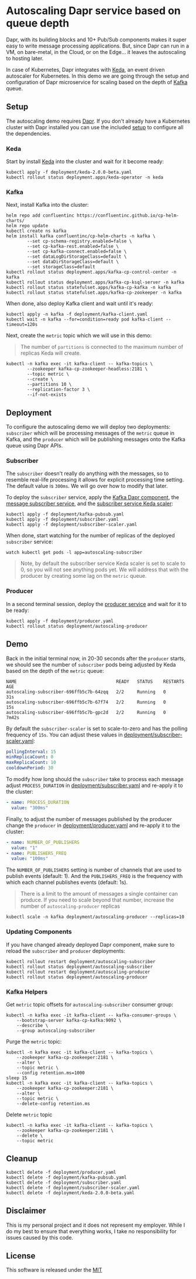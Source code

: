 # Autoscaling Dapr service based on queue depth 

Dapr, with its building blocks and 10+ Pub/Sub components makes it super easy to write message processing applications. But, since Dapr can run in a VM, on bare-metal, in the Cloud, or on the Edge... it leaves the autoscaling to hosting later. 

In case of Kubernetes, Dapr integrates with [Keda](https://github.com/kedacore/keda), an event driven autoscaler for Kubernetes. In this demo we are going through the setup and configuration of Dapr microservice for scaling based on the depth of [Kafka](https://kafka.apache.org) queue. 

## Setup 

The autoscaling demo requires [Dapr](https://dapr.io). If you don't already have a Kubernetes cluster with Dapr installed you can use the included [setup](../setup) to configure all the dependencies. 

### Keda 

Start by install [Keda](https://github.com/kedacore/keda) into the cluster and wait for it become ready:

```shell
kubectl apply -f deployment/keda-2.0.0-beta.yaml
kubectl rollout status deployment.apps/keda-operator -n keda
```

### Kafka 

Next, install Kafka into the cluster:

```shell
helm repo add confluentinc https://confluentinc.github.io/cp-helm-charts/
helm repo update
kubectl create ns kafka
helm install kafka confluentinc/cp-helm-charts -n kafka \
		--set cp-schema-registry.enabled=false \
		--set cp-kafka-rest.enabled=false \
		--set cp-kafka-connect.enabled=false \
		--set dataLogDirStorageClass=default \
		--set dataDirStorageClass=default \
		--set storageClass=default
kubectl rollout status deployment.apps/kafka-cp-control-center -n kafka
kubectl rollout status deployment.apps/kafka-cp-ksql-server -n kafka
kubectl rollout status statefulset.apps/kafka-cp-kafka -n kafka
kubectl rollout status statefulset.apps/kafka-cp-zookeeper -n kafka
```

When done, also deploy Kafka client and wait until it's ready:

```shell
kubectl apply -n kafka -f deployment/kafka-client.yaml
kubectl wait -n kafka --for=condition=ready pod kafka-client --timeout=120s
```

Next, create the `metric` topic which we will use in this demo:

> The number of `partitions` is connected to the maximum number of replicas Keda will create. 

```shell
kubectl -n kafka exec -it kafka-client -- kafka-topics \
		--zookeeper kafka-cp-zookeeper-headless:2181 \
		--topic metric \
		--create \
		--partitions 10 \
		--replication-factor 3 \
		--if-not-exists
```

## Deployment

To configure the autoscaling demo we will deploy two deployments: `subscriber` which will be processing messages of the `metric` queue in Kafka, and the `producer` which will be publishing messages onto the Kafka queue using Dapr APIs. 

### Subscriber

The `subscriber` doesn't really do anything with the messages, so to resemble real-life processing it allows for explicit processing time setting. The default value is `300ms`. We will go over how to modify that later. 

To deploy the `subscriber` service, apply the [Kafka Dapr component](deployment/kafka-pubsub.yaml), the [message subscriber service](deployment/subscriber.yaml), and the [subscriber service Keda scaler](subscriber-scaler.yaml):

```shell
kubectl apply -f deployment/kafka-pubsub.yaml
kubectl apply -f deployment/subscriber.yaml
kubectl apply -f deployment/subscriber-scaler.yaml
```

When done, start watching for the number of replicas of the deployed `subscriber` service: 

```shell
watch kubectl get pods -l app=autoscaling-subscriber
```

> Note, by default the subscriber service Keda scaler is set to scale to 0, so you will not see anything pods yet. We will address that with the producer by creating some lag on the `metric` queue. 

### Producer

In a second terminal session, deploy the [producer service](deployment/producer.yaml) and wait for it to be ready:

```shell
kubectl apply -f deployment/producer.yaml
kubectl rollout status deployment/autoscaling-producer
```

## Demo 

Back in the initial terminal now, in 20-30 seconds after the `producer` starts, we should see the number of `subscriber` pods being adjusted by Keda based on the depth of the `metric` queue:

```shell
NAME                                      READY   STATUS    RESTARTS   AGE
autoscaling-subscriber-696ffb5c7b-64zqq   2/2     Running   0          31s
autoscaling-subscriber-696ffb5c7b-67f74   2/2     Running   0          15s
autoscaling-subscriber-696ffb5c7b-gpc2d   2/2     Running   0          7m42s
```

By default the `subscriber-scaler` is set to scale-to-zero and has the polling frequency of `15s`. You can adjust these values in [deployment/subscriber-scaler.yaml](deployment/subscriber-scaler.yaml):

```yaml
pollingInterval: 15
minReplicaCount: 0
maxReplicaCount: 10
cooldownPeriod: 30
```

To modify how long should the `subscriber` take to process each message adjust `PROCESS_DURATION` in [deployment/subscriber.yaml](deployment/subscriber.yaml) and re-apply it to the cluster:

```yaml
- name: PROCESS_DURATION
  value: "300ms"
```

Finally, to adjust the number of messages published by the producer change the `producer` in [deployment/producer.yaml](./deployment/producer.yaml) and re-apply it to the cluster:


```yaml
- name: NUMBER_OF_PUBLISHERS
  value: "1"
- name: PUBLISHERS_FREQ
  value: "100ms"
```

The `NUMBER_OF_PUBLISHERS` setting is number of channels that are used to publish events (default: 1). And the `PUBLISHERS_FREQ` is the frequency with which each channel publishes events (default: 1s). 

> There is a limit to the amount of messages a single container can produce. If you need to scale beyond that number, increase the number of `autoscaling-producer` replicas

```shell
kubectl scale -n kafka deployment/autoscaling-producer --replicas=10 
```

### Updating Components 

If you have changed already deployed Dapr component, make sure to reload the `subscriber` and `producer` deployments:

```shell
kubectl rollout restart deployment/autoscaling-subscriber
kubectl rollout status deployment/autoscaling-subscriber
kubectl rollout restart deployment/autoscaling-producer
kubectl rollout status deployment/autoscaling-producer
```

### Kafka Helpers 

Get `metric` topic offsets for `autoscaling-subscriber` consumer group:

```shell
kubectl -n kafka exec -it kafka-client -- kafka-consumer-groups \
	--bootstrap-server kafka-cp-kafka:9092 \
	--describe \
	--group autoscaling-subscriber
```

Purge the `metric` topic:

```shell
kubectl -n kafka exec -it kafka-client -- kafka-topics \
	--zookeeper kafka-cp-zookeeper:2181 \
	--alter \
	--topic metric \
	--config retention.ms=1000
sleep 15
kubectl -n kafka exec -it kafka-client -- kafka-topics \
	--zookeeper kafka-cp-zookeeper:2181 \
	--alter \
	--topic metric \
	--delete-config retention.ms
```

Delete `metric` topic

```shell
kubectl -n kafka exec -it kafka-client -- kafka-topics \
	--zookeeper kafka-cp-zookeeper:2181 \
	--delete \
	--topic metric
```

## Cleanup 

```shell
kubectl delete -f deployment/producer.yaml
kubectl delete -f deployment/kafka-pubsub.yaml
kubectl delete -f deployment/subscriber.yaml
kubectl delete -f deployment/subscriber-scaler.yaml
kubectl delete -f deployment/keda-2.0.0-beta.yaml
```

## Disclaimer

This is my personal project and it does not represent my employer. While I do my best to ensure that everything works, I take no responsibility for issues caused by this code.

## License

This software is released under the [MIT](../LICENSE)
